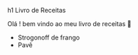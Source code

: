 h1 Livro de Receitas 





Olá ! bem vindo ao meu livro de receitas :call_me_hand:



- Strogonoff de frango
- Pavê
